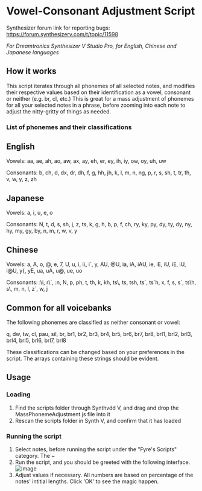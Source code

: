 # Vowel-Consonant Adjustment Script
Synthesizer forum link for reporting bugs: https://forum.synthesizerv.com/t/topic/11598

*For Dreamtronics Synthesizer V Studio Pro, for English, Chinese and Japanese languages*
## How it works
This script iterates through all phonemes of all selected notes, and modifies their respective values based on their identification as a vowel, consonant or neither (e.g. br, cl, etc.) This is great for a mass adjustment of phonemes for all your selected notes in a phrase, before zooming into each note to adjust the nitty-gritty of things as needed.
### List of phonemes and their classifications
## English
Vowels: aa, ae, ah, ao, aw, ax, ay, eh, er, ey, ih, iy, ow, oy, uh, uw

Consonants: b, ch, d, dx, dr, dh, f, g, hh, jh, k, l, m, n, ng, p, r, s, sh, t, tr, th, v, w, y, z, zh
## Japanese
Vowels: a, i, u, e, o

Consonants: N, t, d, s, sh, j, z, ts, k, g, h, b, p, f, ch, ry, ky, py, dy, ty, dy, ny, hy, my, gy, by, n, m, r, w, v, y
## Chinese
Vowels: a, A, o, @, e, 7, U, u, i, i\\, i`, y, AU, @U, ia, iA, iAU, ie, iE, iU, iE, iU, i@U, y\{, yE, ua, uA, u@, ue, uo

Consonants: :\\i, r\\\`, :n, N, p, ph, t, th, k, kh, ts\\, ts, tsh, ts\`, ts\`h, x, f, s, s\`, ts\h, s\\, m, n, l, z\`, w, j
## Common for all voicebanks
The following phonemes are classified as neither consonant or vowel:

q, dw, tw, cl, pau, sil, br, br1, br2, br3, br4, br5, br6, br7, br8, brl1, brl2, brl3, brl4, brl5, brl6, brl7, brl8

These classifications can be changed based on your preferences in the script. The arrays containing these strings should be evident.
## Usage
### Loading
1. Find the scripts folder through Synthvdd V, and drag and drop the MassPhonemeAdjustment.js file into it
2. Rescan the scripts folder in Synth V, and confirm that it has loaded
### Running the script
1. Select notes, before running the script under the "Fyre's Scripts" category. The ~
2. Run the script, and you should be greeted with the following interface.
![image](https://github.com/gwee007/Mass-Duration-and-Strength-Script/assets/129729928/b2a17224-8a75-4037-8201-877bc941924e)
3. Adjust values if necessary. All numbers are based on percentage of the notes' intitial lengths. Click 'OK' to see the magic happen.
